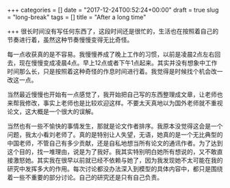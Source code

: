 +++
categories = []
date = "2017-12-24T00:52:24+00:00"
draft = true
slug = "long-break"
tags = []
title = "After a long time"

+++
很长时间没有写任何东西了，这段时间还是很忙的，生活也在按照着自己的节奏进行着，虽然这种节奏慢慢变得无比奇怪。

每一点收获真的是不容易。我慢慢养成了晚上工作的习惯，以前是凌晨2点左右回去，现在慢慢变成凌晨4点。早上12点或者下午1点起来。其实并没有想象中工作时间那么长，只是按照着这种奇怪的作息时间进行着。我觉得是时候找个机会改一改这一点。

当然最近慢慢也开始有一点感觉了，我开始把自己写的东西整理成文章，让老师也来帮我修改，事实上老师也是比较欢迎这样。不要太天真地以为国外老师就不重视论文，这大概是一个很大的误解。

当然也有一些不愉快的事情发生，那就是论文作者排序。我原本没觉得这会是一个问题，我太小看刘老师了。真的是特别让人失望，无语，她真的是一个无比典型的中国老师，不管自己有多少贡献，还是自私地想当所有论文的通讯作者。为了达到这个目的，找一堆理由，说是为了我好。我其实特别明白她所有想说的，又不敢直接激怒她。其实我在很早以前就已经不依赖与她了，因为我发现她不太可能在我的研究中发挥多大的作用。每次讨论都没办法深入到模型的具体内容中，都只是围绕着一些不重要的部分讨论。自己的研究还是只有自己负责。